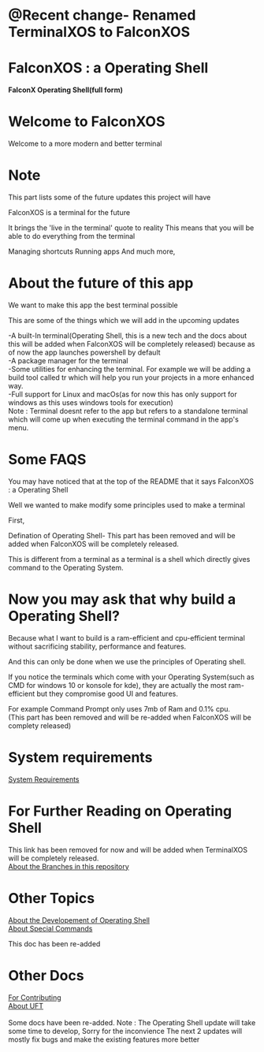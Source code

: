 # <b>@Recent change- Renamed TerminalXOS to FalconXOS</b>


# FalconXOS : a Operating Shell
<b>FalconX Operating Shell(full form)</b>

# Welcome to FalconXOS

Welcome to a more modern and better terminal

# Note

This part lists some of the future updates this project will have


FalconXOS is a terminal for the future

It brings the 'live in the terminal' quote to reality
This means that you will be able to do everything from the terminal

Managing shortcuts
Running apps
And much more,


# About the future of this app

We want to make this app the best terminal possible

This are some of the things which we will add in the upcoming updates

-A built-In terminal(Operating Shell, this is a new tech and the docs about this will be added when FalconXOS will be completely released) because as of now the app launches powershell by default
<br>
-A package manager for the terminal
<br>
-Some utilities for enhancing the terminal. For example we will be adding a build tool called tr which will help you run your projects in a more enhanced way.
<br>
-Full support for Linux and macOs(as for now this has only support for windows as this uses windows tools for execution)
<br>
Note : Terminal doesnt refer to the app but refers to a standalone terminal which will come up when executing the terminal command in the app's menu.


# Some FAQS

You may have noticed that at the top of the README that it says FalconXOS : a Operating Shell

Well we wanted to make modify some principles used to make a terminal

First, 

Defination of Operating Shell-
This part has been removed and will be added when FalconXOS will be completely released.


This is different from a terminal as a terminal is a shell which directly gives command to the Operating System.

# Now you may ask that why build a Operating Shell?

Because what I want to build is a ram-efficient and cpu-efficient terminal without sacrificing stability, performance and features.

And this can only be done when we use the principles of Operating shell.


If you notice the terminals which come with your Operating System(such as CMD for windows 10 or konsole for kde), they are actually the most ram-efficient but they compromise good UI and features.


For example Command Prompt only uses 7mb of Ram and 0.1% cpu.
<br>
(This part has been removed and will be re-added when FalconXOS will be complety released)

# System requirements

<a href="https://github.com/DaVikingMan/TerminalXOS/blob/Alpha/SystemRequirements.md">System Requirements</a>
<br>


# For Further Reading on Operating Shell

This link has been removed for now and will be added when TerminalXOS will be completely released.
<br>
<a href="https://github.com/DaVikingMan/FalconXOS/blob/Alpha/BranchManagement.md">About the Branches in this repository</a>

# Other Topics

<a href="https://github.com/DaVikingMan/FalconXOS/blob/Alpha/Updates.md">About the Developement of Operating Shell</a>
<br>
<a href=https://github.com/DaVikingMan/FalconXOS/blob/Alpha/AboutSpecialCommands.md>About Special Commands</a><p>This doc has been re-added</p>

# Other Docs

<a href="https://github.com/DaVikingMan/FalconXOS/blob/Alpha/CONTRIBUTING.md">For Contributing</a>
<br>
<a href="https://github.com/DaVikingMan/FalconXOS/blob/Alpha/UFT.md">About UFT</a>
<br>
<br>
Some docs have been re-added.
Note : The Operating Shell update will take some time to develop,
Sorry for the inconvience
The next 2 updates will mostly fix bugs and make the existing features more better